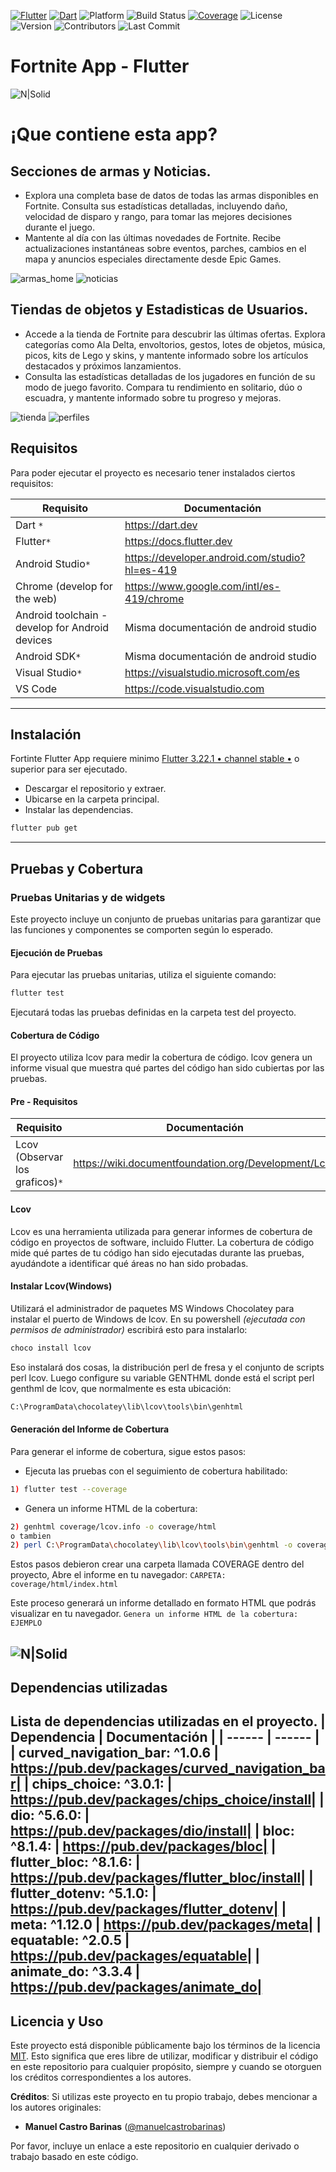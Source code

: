 [![Flutter](https://img.shields.io/badge/Flutter-v3.22-blue?logo=flutter)](https://flutter.dev) [![Dart](https://img.shields.io/badge/Dart-v2.13-blue?logo=dart)](https://dart.dev) ![Platform](https://img.shields.io/badge/platform-Android%20%7C%20iOS%20%7C%20Web-blue) ![Build Status](https://img.shields.io/badge/build-passing-brightgreen) [![Coverage](https://img.shields.io/badge/☂%20Coverage-96.1%25-yellowgreen)](#) ![License](https://img.shields.io/badge/license-MIT-green) ![Version](https://img.shields.io/badge/version-1.0.0-blue) ![Contributors](https://img.shields.io/badge/contributors-2-orange) ![Last Commit](https://img.shields.io/badge/last%20commit-August%202024-yellowgreen)


# Fortnite App - Flutter

![N|Solid](https://i.pinimg.com/564x/00/31/86/0031863213e6e3539a2cba5fbcf52a0b.jpg)

# ¡Que contiene esta app?
## Secciones de armas y Noticias.
- Explora una completa base de datos de todas las armas disponibles en Fortnite. Consulta sus estadísticas detalladas, incluyendo daño, velocidad de disparo y rango, para tomar las mejores decisiones durante el juego.
- Mantente al día con las últimas novedades de Fortnite. Recibe actualizaciones instantáneas sobre eventos, parches, cambios en el mapa y anuncios especiales directamente desde Epic Games.

![armas_home](https://github.com/user-attachments/assets/55e2fd26-e6fd-47bf-a473-04374cae3a64)  ![noticias](https://github.com/user-attachments/assets/e57bc7e4-b2fe-4dd8-95cc-5e1313e7fa36)  

## Tiendas de objetos y Estadisticas de Usuarios.
- Accede a la tienda de Fortnite para descubrir las últimas ofertas. Explora categorías como Ala Delta, envoltorios, gestos, lotes de objetos, música, picos, kits de Lego y skins, y mantente informado sobre los artículos destacados y próximos lanzamientos.
- Consulta las estadísticas detalladas de los jugadores en función de su modo de juego favorito. Compara tu rendimiento en solitario, dúo o escuadra, y mantente informado sobre tu progreso y mejoras.

![tienda](https://github.com/user-attachments/assets/0efb7ff6-2840-436c-b307-9a310233d00c) ![perfiles](https://github.com/user-attachments/assets/18e0c658-98e0-4f22-a8b2-ee3904c2b9c4)






## Requisitos
Para poder ejecutar el proyecto es necesario tener instalados ciertos requisitos:

| Requisito | Documentación |
| ------ | ------ |
| Dart `*` | https://dart.dev|
| Flutter`*` | https://docs.flutter.dev |
| Android Studio`*` | https://developer.android.com/studio?hl=es-419 |
| Chrome (develop for the web) | https://www.google.com/intl/es-419/chrome |
| Android toolchain - develop for Android devices | Misma documentación de android studio |
| Android SDK`*` | Misma documentación de android studio |
| Visual Studio`*` | https://visualstudio.microsoft.com/es |
| VS Code | https://code.visualstudio.com |
---


## Instalación

Fortinte Flutter App requiere minimo [Flutter 3.22.1 • channel stable •](https://github.com/flutter/flutter.git) o superior para ser ejecutado.
- Descargar el repositorio y extraer.
- Ubicarse en la carpeta principal.
- Instalar las dependencias.
```sh
flutter pub get
```
---

## Pruebas y Cobertura

### Pruebas Unitarias y de widgets
Este proyecto incluye un conjunto de pruebas unitarias para garantizar que las funciones y componentes se comporten según lo esperado.

#### Ejecución de Pruebas
Para ejecutar las pruebas unitarias, utiliza el siguiente comando:

```sh
flutter test
```
Ejecutará todas las pruebas definidas en la carpeta test del proyecto.
#### Cobertura de Código
El proyecto utiliza lcov para medir la cobertura de código. lcov genera un informe visual que muestra qué partes del código han sido cubiertas por las pruebas.

#### Pre - Requisitos
| Requisito | Documentación |
| ------ | ------ |
| Lcov (Observar los graficos)`*` |https://wiki.documentfoundation.org/Development/Lcov|
#### Lcov
Lcov es una herramienta utilizada para generar informes de cobertura de código en proyectos de software, incluido Flutter. La cobertura de código mide qué partes de tu código han sido ejecutadas durante las pruebas, ayudándote a identificar qué áreas no han sido probadas.

#### Instalar Lcov(Windows)

Utilizará el administrador de paquetes MS Windows Chocolatey para instalar el puerto de Windows de lcov. En su powershell *(ejecutada con permisos de administrador)* escribirá esto para instalarlo:
```sh
choco install lcov
```
Eso instalará dos cosas, la distribución perl de fresa y el conjunto de scripts perl lcov. Luego configure su variable GENTHML donde está el script perl genthml de lcov, que normalmente es esta ubicación:
```sh
C:\ProgramData\chocolatey\lib\lcov\tools\bin\genhtml
```

#### Generación del Informe de Cobertura
Para generar el informe de cobertura, sigue estos pasos:

- Ejecuta las pruebas con el seguimiento de cobertura habilitado:
```sh
1) flutter test --coverage
```
- Genera un informe HTML de la cobertura:
```sh
2) genhtml coverage/lcov.info -o coverage/html
o tambien
2) perl C:\ProgramData\chocolatey\lib\lcov\tools\bin\genhtml -o coverage\html coverage\lcov.info
```

Estos pasos debieron crear una carpeta llamada COVERAGE dentro del proyecto, Abre el informe en tu navegador:
`CARPETA:  coverage/html/index.html`

Este proceso generará un informe detallado en formato HTML que podrás visualizar en tu navegador.
`Genera un informe HTML de la cobertura: EJEMPLO`

![N|Solid](https://cdn.hashnode.com/res/hashnode/image/upload/v1635788512156/rEc7Xofdp.png?auto=compress,format&format=webp)
---
## Dependencias utilizadas
Lista de dependencias utilizadas en el proyecto.
| Dependencia | Documentación |
| ------ | ------ |
| curved_navigation_bar: ^1.0.6 | https://pub.dev/packages/curved_navigation_bar|
| chips_choice: ^3.0.1: | https://pub.dev/packages/chips_choice/install|
| dio: ^5.6.0: | https://pub.dev/packages/dio/install|
| bloc: ^8.1.4: | https://pub.dev/packages/bloc|
| flutter_bloc: ^8.1.6: | https://pub.dev/packages/flutter_bloc/install|
| flutter_dotenv: ^5.1.0: | https://pub.dev/packages/flutter_dotenv|
| meta: ^1.12.0  | https://pub.dev/packages/meta|
| equatable: ^2.0.5 | https://pub.dev/packages/equatable|
| animate_do: ^3.3.4 | https://pub.dev/packages/animate_do|
---

## Licencia y Uso

Este proyecto está disponible públicamente bajo los términos de la licencia [MIT](LICENSE). Esto significa que eres libre de utilizar, modificar y distribuir el código en este repositorio para cualquier propósito, siempre y cuando se otorguen los créditos correspondientes a los autores.

**Créditos**: Si utilizas este proyecto en tu propio trabajo, debes mencionar a los autores originales:

- **Manuel Castro Barinas** ([@manuelcastrobarinas](https://github.com/manuelcastrobarinas))

Por favor, incluye un enlace a este repositorio en cualquier derivado o trabajo basado en este código.


